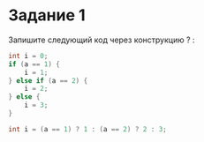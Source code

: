 # Задание 1

Запишите следующий код через конструкцию ? :

```java
int i = 0;
if (a == 1) {
    i = 1;
} else if (a == 2) {
    i = 2;
} else {
    i = 3; 
}
```

```java
int i = (a == 1) ? 1 : (a == 2) ? 2 : 3;
```


